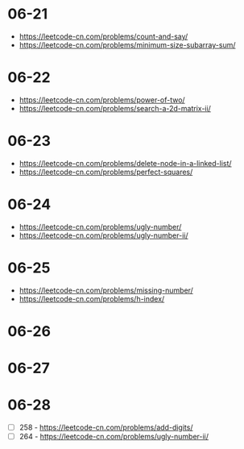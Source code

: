 # 06-21
* https://leetcode-cn.com/problems/count-and-say/
* https://leetcode-cn.com/problems/minimum-size-subarray-sum/

# 06-22
* https://leetcode-cn.com/problems/power-of-two/
* https://leetcode-cn.com/problems/search-a-2d-matrix-ii/

# 06-23
* https://leetcode-cn.com/problems/delete-node-in-a-linked-list/
* https://leetcode-cn.com/problems/perfect-squares/

# 06-24
* https://leetcode-cn.com/problems/ugly-number/
* https://leetcode-cn.com/problems/ugly-number-ii/

# 06-25
* https://leetcode-cn.com/problems/missing-number/
* https://leetcode-cn.com/problems/h-index/

# 06-26

# 06-27

# 06-28
* [ ] 258 - https://leetcode-cn.com/problems/add-digits/
* [ ] 264 - https://leetcode-cn.com/problems/ugly-number-ii/
